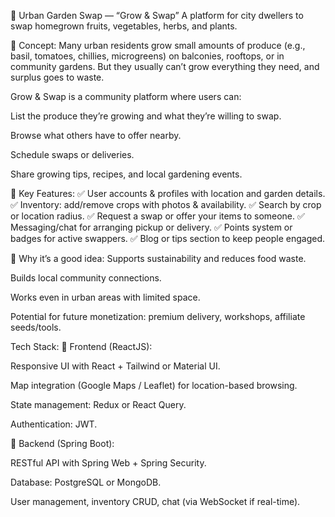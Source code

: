 🌱 Urban Garden Swap — “Grow & Swap”
A platform for city dwellers to swap homegrown fruits, vegetables, herbs, and plants.

🔷 Concept:
Many urban residents grow small amounts of produce (e.g., basil, tomatoes, chillies, microgreens) on balconies, rooftops, or in community gardens.
But they usually can’t grow everything they need, and surplus goes to waste.

Grow & Swap is a community platform where users can:

List the produce they’re growing and what they’re willing to swap.

Browse what others have to offer nearby.

Schedule swaps or deliveries.

Share growing tips, recipes, and local gardening events.

🔷 Key Features:
✅ User accounts & profiles with location and garden details.
✅ Inventory: add/remove crops with photos & availability.
✅ Search by crop or location radius.
✅ Request a swap or offer your items to someone.
✅ Messaging/chat for arranging pickup or delivery.
✅ Points system or badges for active swappers.
✅ Blog or tips section to keep people engaged.

🔷 Why it’s a good idea:
Supports sustainability and reduces food waste.

Builds local community connections.

Works even in urban areas with limited space.

Potential for future monetization: premium delivery, workshops, affiliate seeds/tools.

Tech Stack:
📌 Frontend (ReactJS):

Responsive UI with React + Tailwind or Material UI.

Map integration (Google Maps / Leaflet) for location-based browsing.

State management: Redux or React Query.

Authentication: JWT.

📌 Backend (Spring Boot):

RESTful API with Spring Web + Spring Security.

Database: PostgreSQL or MongoDB.

User management, inventory CRUD, chat (via WebSocket if real-time).
